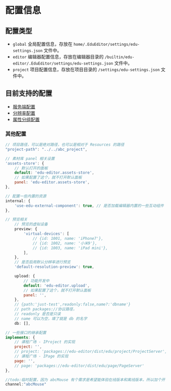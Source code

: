 # 配置信息

## 配置类型

- `global` 全局配置信息，存放在 `home/.EduEditor/settings/edu-settings.json` 文件中。
- `editor` 编辑器配置信息，存放在编辑器目录的 `/builtin/edu-editor/.EduEditor/settings/edu-settings.json` 文件中。
- `project` 项目配置信息，存放在项目目录的 `/settings/edu-settings.json` 文件中。

## 目前支持的配置

- [服务端配置](server/index.md)
- [分辨率配置](resolution/index.md)
- [属性分组配置](properties-groups/index.md)

### 其他配置

```js
// 项目路径，可以是绝对路径，也可以是相对于 Resources 的路径
"project-path": "../../abc_project",

// 素材库 panel 相关设置
'assets-store': {
    // 默认打开的面板
    default: 'edu-editor.assets-store',
    // 如果配置了这个，就不打开默认面板
    panel: 'edu-editor.assets-store',
},

// 配置一些内置的资源
internal: {
    'use-edu-external-component': true, // 是否加载编辑器内置的一些互动组件
},

// 预览相关
    // 预览的虚拟设备
    preview: { 
        'virtual-devices': [
            // {id: 1001, name: 'iPhone7'},
            // {id: 1002, name: '小米9'},
            // {id: 1003, name: 'iPad mini'},
        ],
    },
    // 是否启用默认分辨率进行预览
    'default-resolution-preview': true,

    upload: {
        // 功能开发中
        default: 'edu-editor.upload',
        // 如果配置了这个，就不打开默认面板
        panel: '',
    },
    // {path:'just-test',readonly:false,name?:'dbname'}
    // path packages://协议路径，
    // readonly 是否是只读
    // name 可以为空，填了就是 db 的名字
    db: [],

// 一些接口的继承配置
implements: {
    // 课程广场 - IProject 的实现
    project: '',
    // project: 'packages://edu-editor/dist/edu/project/ProjectServer',
    // 课程广场 - IPage 的实现
    page: '',
    // page: 'packages://edu-editor/dist/edu/page/PageServer'
},

//todo:临时配置，因为 abcMouse 有个需求是希望能体验在线版本和离线版本，所以加个开关，只能为空或者 abcMouse 其余参数无效
channel:"abcMouse"

```
